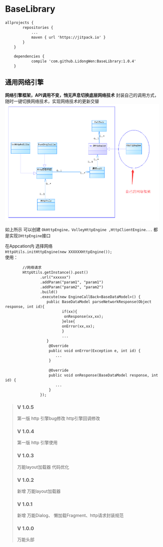# BaseLibrary
```
allprojects {
		repositories {
			...
			maven { url 'https://jitpack.io' }
		}
	}
```

```
	dependencies {
	        compile 'com.github.LidongWen:BaseLibrary:1.0.4'
	}
  ```
  
  ## 通用网络引擎
  **网络引擎框架，API调用不变，悄无声息切换底层网络技术**
  封装自己的调用方式，随时一键切换网络技术，实现网络技术的更新交替
 ![](https://github.com/LidongWen/BaseLibrary/blob/master/doc/httpUml.png)
  
  如上所示 可以创建    `OkHttpEngine，VolleyHttpEngine ,HttpClientEngine...` 都是实现`IHttpEngine`接口

  在Appcation内 选择网络  
   ```HttpUtils.initHttpEngine(new XXXXXXHttpEngine());```   
  使用：
  ```
          //网络请求
          HttpUtils.getInstance().post()
                  .url("xxxxxx")
                  .addParam("param1", "param1")
                  .addParam("param2", "param2")
                  .build()
                  .execute(new EngineCallBack<BaseDataModel>() {
                     public BaseDataModel parseNetworkResponse(Object response, int id){
                            if(xx){
                             onResponse(xx,xx);
                            }else{
                            onError(xx,xx);
                            }
                            ...
                     }
                      @Override
                      public void onError(Exception e, int id) {
                         ...
                      }
  
                      @Override
                      public void onResponse(BaseDataModel response, int id) {
                         ...
                      }
                  });
  ```

> ### V 1.0.5
> 第一版 http 引擎bug修改
> http引擎回调修改
> ### V 1.0.4
> 第一版 http 引擎使用
  > ### V 1.0.3
  > 万能layout加载器 代码优化
> ### V 1.0.2
> 新增 万能layout加载器
> ### V 1.0.1
> 新增 万能Dialog、 懒加载Fragment、http请求封装规范
> ###  V 1.0.0
>  万能头部

